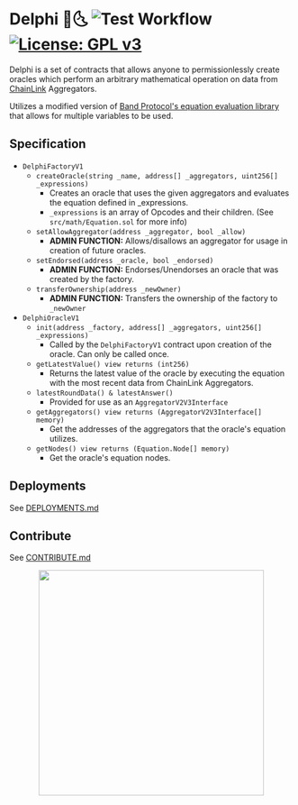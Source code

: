 # Delphi :crystal_ball::last_quarter_moon_with_face: ![Test Workflow](https://github.com/clabby/delphi/actions/workflows/forgetests.yml/badge.svg) [![License: GPL v3](https://img.shields.io/badge/License-GPLv3-blue.svg)](https://www.gnu.org/licenses/gpl-3.0)

Delphi is a set of contracts that allows anyone to permissionlessly create
oracles which perform an arbitrary mathematical operation on data from
[ChainLink](https://chain.link/) Aggregators.

Utilizes a modified version of [Band Protocol's equation evaluation library](https://medium.com/bandprotocol/encoding-and-evaluating-mathematical-expression-in-solidity-f1bb062fa86e)
that allows for multiple variables to be used.

## Specification
* `DelphiFactoryV1`
  * `createOracle(string _name, address[] _aggregators, uint256[] _expressions)`
    * Creates an oracle that uses the given aggregators and evaluates the equation defined in _expressions.
    * `_expressions` is an array of Opcodes and their children. (See `src/math/Equation.sol` for more info)
  * `setAllowAggregator(address _aggregator, bool _allow)`
    * **ADMIN FUNCTION:** Allows/disallows an aggregator for usage in creation of future oracles.
  * `setEndorsed(address _oracle, bool _endorsed)`
    * **ADMIN FUNCTION:** Endorses/Unendorses an oracle that was created by the factory.
  * `transferOwnership(address _newOwner)`
    * **ADMIN FUNCTION:** Transfers the ownership of the factory to `_newOwner`
* `DelphiOracleV1`
  * `init(address _factory, address[] _aggregators, uint256[] _expressions)`
    * Called by the `DelphiFactoryV1` contract upon creation of the oracle. Can only be called once.
  * `getLatestValue() view returns (int256)`
    * Returns the latest value of the oracle by executing the equation with the most recent data from ChainLink Aggregators.
  * `latestRoundData() & latestAnswer()`
    * Provided for use as an `AggregatorV2V3Interface`
  * `getAggregators() view returns (AggregatorV2V3Interface[] memory)`
    * Get the addresses of the aggregators that the oracle's equation utilizes.
  * `getNodes() view returns (Equation.Node[] memory)`
    * Get the oracle's equation nodes.

## Deployments
See [DEPLOYMENTS.md](./DEPLOYMENTS.md)

## Contribute
See [CONTRIBUTE.md](./CONTRIBUTE.md)

<p align="middle">
  <a href="https://chain.link">
    <img src="https://i.imgur.com/ITUP3qt.png" width=400 />  
  </a>
</p>
